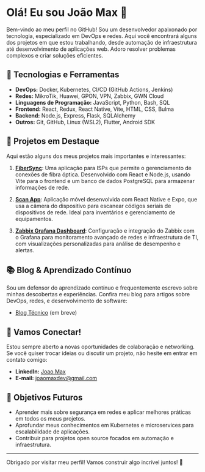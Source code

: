 # Olá! Eu sou João Max 👋

Bem-vindo ao meu perfil no GitHub! Sou um desenvolvedor apaixonado por tecnologia, especializado em DevOps e redes. Aqui você encontrará alguns dos projetos em que estou trabalhando, desde automação de infraestrutura até desenvolvimento de aplicações web. Adoro resolver problemas complexos e criar soluções eficientes.

## 🔧 Tecnologias e Ferramentas

- **DevOps:** Docker, Kubernetes, CI/CD (GitHub Actions, Jenkins)
- **Redes:** MikroTik, Huawei, GPON, VPN, Zabbix, GWN Cloud
- **Linguagens de Programação:** JavaScript, Python, Bash, SQL
- **Frontend:** React, Redux, React Native, Vite, HTML, CSS, Bulma
- **Backend:** Node.js, Express, Flask, SQLAlchemy
- **Outros:** Git, GitHub, Linux (WSL2), Flutter, Android SDK

## 🚀 Projetos em Destaque

Aqui estão alguns dos meus projetos mais importantes e interessantes:

1. **[FiberSync](https://github.com/joaomaxdev/fibersync)**: Uma aplicação para ISPs que permite o gerenciamento de conexões de fibra óptica. Desenvolvido com React e Node.js, usando Vite para o frontend e um banco de dados PostgreSQL para armazenar informações de rede.

2. **[Scan App](https://github.com/joaomaxdev/scan-app)**: Aplicação móvel desenvolvida com React Native e Expo, que usa a câmera do dispositivo para escanear códigos seriais de dispositivos de rede. Ideal para inventários e gerenciamento de equipamentos.

3. **[Zabbix Grafana Dashboard](https://github.com/joaomaxdev/zabbix-grafana-dashboard)**: Configuração e integração do Zabbix com o Grafana para monitoramento avançado de redes e infraestrutura de TI, com visualizações personalizadas para análise de desempenho e alertas.

## 📚 Blog & Aprendizado Contínuo

Sou um defensor do aprendizado contínuo e frequentemente escrevo sobre minhas descobertas e experiências. Confira meu blog para artigos sobre DevOps, redes, e desenvolvimento de software:

- [Blog Técnico](#) (em breve)

## 💬 Vamos Conectar!

Estou sempre aberto a novas oportunidades de colaboração e networking. Se você quiser trocar ideias ou discutir um projeto, não hesite em entrar em contato comigo:

- **LinkedIn:** [Joao Max](https://www.linkedin.com/in/jo%C3%A3o-marques-viana-silva-90595b164)
- **E-mail:** [joaomaxdev@gmail.com](mailto:joaomaxdev@gmail.com)

## 🎯 Objetivos Futuros

- Aprender mais sobre segurança em redes e aplicar melhores práticas em todos os meus projetos.
- Aprofundar meus conhecimentos em Kubernetes e microservices para escalabilidade de aplicações.
- Contribuir para projetos open source focados em automação e infraestrutura.

---

Obrigado por visitar meu perfil! Vamos construir algo incrível juntos! 🚀

